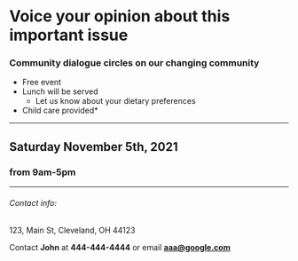
# Voice your opinion about this important issue

### Community dialogue circles on our changing community
* Free event
* Lunch will be served
   * Let us know about your dietary preferences 
* Child care provided* 

---
## Saturday November 5th, 2021
### from 9am-5pm
---

###### Contact info:
123, Main St,
Cleveland, OH 44123

Contact **John** at **444-444-4444** or email **aaa@google.com**



